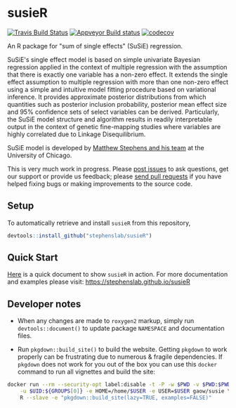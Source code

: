 # susieR


[![Travis Build Status](https://travis-ci.org/stephenslab/susieR.svg?branch=master)](https://travis-ci.org/stephenslab/susieR)
[![Appveyor Build status](https://ci.appveyor.com/api/projects/status/tcgeqxd8q8krija6?svg=true)](https://ci.appveyor.com/project/pcarbo/susier)
[![codecov](https://codecov.io/gh/stephenslab/susieR/branch/master/graph/badge.svg)](https://codecov.io/gh/stephenslab/susieR)


An R package for "sum of single effects" (SuSiE) regression.

SuSiE's single effect model is based on simple univariate Bayesian
regression applied in the context of multiple regression with the
assumption that there is exactly one variable has a non-zero
effect. It extends the single effect assumption to multiple regression
with more than one non-zero effect using a simple and intuitive model
fitting procedure based on variational inference. It provides
approximate posterior distributions from which quantities such as
posterior inclusion probability, posterior mean effect size and 95%
confidence sets of select variables can be derived. Particularly, the
SuSiE model structure and algorithm results in readily interpretable
output in the context of genetic fine-mapping studies where variables
are highly correlated due to Linkage Disequilibrium.

SuSiE model is developed by
[Matthew Stephens and his team](http://stephenslab.uchicago.edu/)
at the University of Chicago.

This is very much work in progress. Please
[post issues](https://github.com/stephenslab/susieR/issues) to ask
questions, get our support or provide us feedback; please
[send pull requests](https://github.com/stephenslab/susieR/pulls) if
you have helped fixing bugs or making improvements to the source code.

## Setup

To automatically retrieve and install `susieR` from this repository,

   ```R
   devtools::install_github("stephenslab/susieR")
   ```

## Quick Start

[Here](https://stephenslab.github.io/susieR/articles/mwe.html) is a quick document to show `susieR` in action.
For more documentation and examples please visit: https://stephenslab.github.io/susieR

## Developer notes

+ When any changes are made to `roxygen2` markup, simply run 
`devtools::document()` to update package `NAMESPACE`
and documentation files.

+ Run `pkgdown::build_site()` to build the website. Getting `pkgdown`
to work properly can be frustrating due to numerous & fragile dependencies. 
If `pkgdown` does not work for you out of the box you can use this `docker`
command to run all vignettes and build the site:

```bash
docker run --rm --security-opt label:disable -t -P -w $PWD -v $PWD:$PWD \
	-u $UID:${GROUPS[0]} -e HOME=/home/$USER -e USER=$USER gaow/susie \
	R --slave -e "pkgdown::build_site(lazy=TRUE, examples=FALSE)"
```
